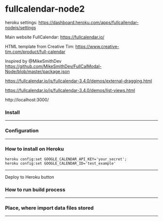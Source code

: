 # fullcalendar-node2

heroku settings: https://dashboard.heroku.com/apps/fullcallendar-nodejs/settings

Main website FullCalendar: https://fullcalendar.io/

HTML template from Creative Tim: https://www.creative-tim.com/product/full-calendar

Inspired by @MikeSmithDev https://github.com/MikeSmithDev/FullCalModal-Node/blob/master/package.json

https://fullcalendar.io/js/fullcalendar-3.4.0/demos/external-dragging.html

https://fullcalendar.io/js/fullcalendar-3.4.0/demos/list-views.html

http://localhost:3000/

### Install
---
### Configuration
---
### How to install on Heroku
```
heroku config:set GOOGLE_CALENDAR_API_KEY='your_secret';
heroku config:set GOOGLE_CALENDAR_ID='test_example'
```

---

Deploy to Heroku button


### How to run build process
---
### Place, where import data files stored
---
